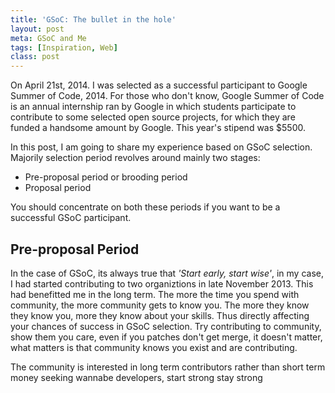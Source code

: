 ```yaml
---
title: 'GSoC: The bullet in the hole'
layout: post
meta: GSoC and Me
tags: [Inspiration, Web] 
class: post
---
```

On April 21st, 2014. I was selected as a successful participant to Google Summer of Code, 2014. For those who don't know, Google Summer of Code is an annual internship ran by Google in which students participate to contribute to some selected open source projects, for which they are funded a handsome amount by Google. This year's stipend was $5500.

In this post, I am going to share my experience based on GSoC selection.<br/>
Majorily selection period revolves around mainly two stages:

- Pre-proposal period or brooding period
- Proposal period

You should concentrate on both these periods if you want to be a successful GSoC participant.

## Pre-proposal Period

In the case of GSoC, its always true that *'Start early, start wise'*, in my case, I had started contributing to two organiztions in late November 2013. This had benefitted me in the long term. The more the time you spend with community, the more community gets to know you. The more they know they know you, more they know about your skills. Thus directly affecting your chances of success in GSoC selection. Try contributing to community, show them you care, even if you patches don't get merge, it doesn't matter, what matters is that community knows you exist and are contributing.

The community is interested in long term contributors rather than short term money seeking wannabe developers, start strong stay strong
